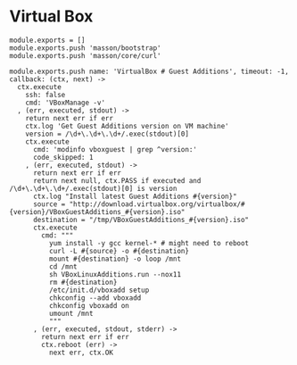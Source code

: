 
# Virtual Box

    module.exports = []
    module.exports.push 'masson/bootstrap'
    module.exports.push 'masson/core/curl'

    module.exports.push name: 'VirtualBox # Guest Additions', timeout: -1, callback: (ctx, next) ->
      ctx.execute
        ssh: false
        cmd: 'VBoxManage -v'
      , (err, executed, stdout) ->
        return next err if err
        ctx.log 'Get Guest Additions version on VM machine'
        version = /\d+\.\d+\.\d+/.exec(stdout)[0]
        ctx.execute
          cmd: 'modinfo vboxguest | grep ^version:'
          code_skipped: 1
        , (err, executed, stdout) ->
          return next err if err
          return next null, ctx.PASS if executed and /\d+\.\d+\.\d+/.exec(stdout)[0] is version
          ctx.log "Install latest Guest Additions #{version}"
          source = "http://download.virtualbox.org/virtualbox/#{version}/VBoxGuestAdditions_#{version}.iso"
          destination = "/tmp/VBoxGuestAdditions_#{version}.iso"
          ctx.execute
            cmd: """
              yum install -y gcc kernel-* # might need to reboot
              curl -L #{source} -o #{destination}
              mount #{destination} -o loop /mnt
              cd /mnt
              sh VBoxLinuxAdditions.run --nox11
              rm #{destination}
              /etc/init.d/vboxadd setup
              chkconfig --add vboxadd
              chkconfig vboxadd on
              umount /mnt
              """
          , (err, executed, stdout, stderr) ->
            return next err if err
            ctx.reboot (err) ->
              next err, ctx.OK
        


